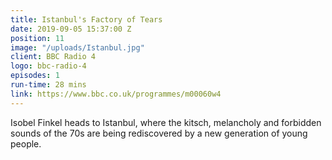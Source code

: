 ```yaml
---
title: Istanbul's Factory of Tears
date: 2019-09-05 15:37:00 Z
position: 11
image: "/uploads/Istanbul.jpg"
client: BBC Radio 4
logo: bbc-radio-4
episodes: 1
run-time: 28 mins
link: https://www.bbc.co.uk/programmes/m00060w4
---
```


Isobel Finkel heads to Istanbul, where the kitsch, melancholy and forbidden sounds of the 70s are being rediscovered by a new generation of young people.